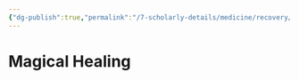 ```yaml
---
{"dg-publish":true,"permalink":"/7-scholarly-details/medicine/recovery/magical-healing/","noteIcon":""}
---
```


# Magical Healing
